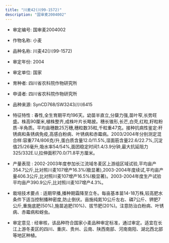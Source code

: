 ```yaml
---
title: "川麦42(川99-1572)"
description: "国审麦2004002"
---
```

* 审定编号:  国审麦2004002

*  作物名称:  小麦

*  品种名称:  川麦42(川99-1572)

*  审定年份:  2004

*  审定单位:  国家

* 育种者:  四川省农科院作物研究所

*  申请者:  四川省农科院作物研究所

*  品种来源:  SynCD768/SW3243//川6415

*  特征特性 : 
春性,全生育期平均196天。幼苗半直立,分蘖力强,苗叶窄,长势旺盛。株高90厘米,植株整齐,成株叶片长略披。穗长锥形,长芒,白壳,红粒,籽粒粉质-半角质。平均亩穗数25万穗,穗粒数35粒,千粒重47克。接种抗病性鉴定:秆锈病和条锈病免疫,高感白粉病、叶锈病和赤霉病。2003/2004年分别测定混合样:容重774/806克/升,蛋白质含量12.0/11.5%,湿面筋含量22.6/22.7%,沉淀值25/26毫升,吸水率54/54%,面团稳定时间1.4/3.9分钟,最大抗延阻力325/332E.U,拉伸面积70.0/71.8平方厘米。
 
*  产量表现 : 
2002-2003年度参加长江流域冬麦区上游组区域试验,平均亩产354.7公斤,比对照川麦107增产16.3%(极显著),2003-2004年度续试,平均亩产量406.3公斤,比对照川麦107增产16.5%(极显著)。2003-2004年度生产试验平均亩产390.9公斤,比对照川麦107增产4.3%。

*  栽培技术要点 : 
适期早播,播种期霜降至立冬。每亩基本苗14-18万株,较高肥水条件下适当控制播种密度,防止倒伏。亩施纯氮10公斤左右、磷7公斤、钾肥7公斤,重施底肥(50%),施苗追肥(10%)、拔节肥(20%)。注意防治白粉病、叶锈病、赤霉病和蚜虫。

*  审定意见 : 
经审核，该品种符合国家小麦品种审定标准，通过审定。适宜在长江上游冬麦区的四川、重庆、贵州、云南、陕西南部、河南南阳、湖北西北部等地区种植。
